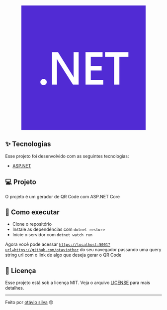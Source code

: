 <p align="center"><a href="https://dotnet.microsoft.com/" target="_blank"><img src="./.github/dotnet-logo.png" width="400"></a></p>

## ✨ Tecnologias

Esse projeto foi desenvolvido com as seguintes tecnologias:

- [ASP.NET](https://dotnet.microsoft.com/apps/aspnet)

## 💻 Projeto

O projeto é um gerador de QR Code com ASP.NET Core

## 🚀 Como executar

- Clone o repositório
- Instale as dependências com `dotnet restore`
- Inicie o servidor com `dotnet watch run`

Agora você pode acessar [`https://localhost:5001?url=https://github.com/otaviothor`](https://localhost:5001?url=https://github.com/otaviothor) do seu navegador passando uma query string url com o link de algo que deseja gerar o QR Code

## 📄 Licença

Esse projeto está sob a licença MIT. Veja o arquivo [LICENSE](LICENSE) para mais detalhes.

---

Feito por [otávio silva](https://otaviothor.github.io/) 🙃
